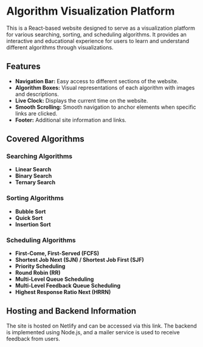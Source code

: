 # Algorithm Visualization Platform

This is a React-based website designed to serve as a visualization platform for various searching, sorting, and scheduling algorithms. It provides an interactive and educational experience for users to learn and understand different algorithms through visualizations.

## Features

- **Navigation Bar:** Easy access to different sections of the website.
- **Algorithm Boxes:** Visual representations of each algorithm with images and descriptions.
- **Live Clock:** Displays the current time on the website.
- **Smooth Scrolling:** Smooth navigation to anchor elements when specific links are clicked.
- **Footer:** Additional site information and links.

## Covered Algorithms

### Searching Algorithms

- **Linear Search**
- **Binary Search**
- **Ternary Search**

### Sorting Algorithms

- **Bubble Sort**
- **Quick Sort**
- **Insertion Sort**

### Scheduling Algorithms

- **First-Come, First-Served (FCFS)**
- **Shortest Job Next (SJN) / Shortest Job First (SJF)**
- **Priority Scheduling**
- **Round Robin (RR)**
- **Multi-Level Queue Scheduling**
- **Multi-Level Feedback Queue Scheduling**
- **Highest Response Ratio Next (HRRN)**

## Hosting and Backend Information

The site is hosted on Netlify and can be accessed via this link.
The backend is implemented using Node.js, and a mailer service is used to receive feedback from users.
